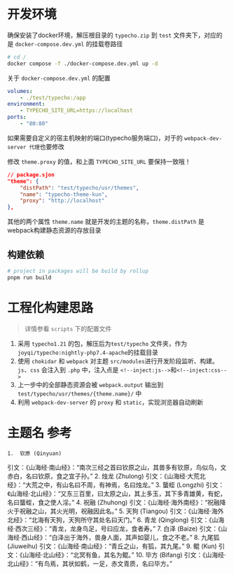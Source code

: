 # 开发环境

确保安装了docker环境，解压根目录的 `typecho.zip` 到 `test` 文件夹下，对应的是 `docker-compose.dev.yml` 的挂载卷路径

```sh
# cd /
docker compose -f ./docker-compose.dev.yml up -d
```

关于 `docker-compose.dev.yml` 的配置

```yml
volumes:
	- ./test/typecho:/app
environment:
	- TYPECHO_SITE_URL=https://localhost
ports:
	- "80:80"
```

如果需要自定义的宿主机映射的端口(typecho服务端口)，对于的 `webpack-dev-server 代理`也要修改

修改 `theme.proxy` 的值，和上面 `TYPECHO_SITE_URL` 要保持一致哦！

```json
// package.sjon
"theme": {
	"distPath": "test/typecho/usr/themes",
	"name": "typecho-theme-kun",
	"proxy": "http://localhost"
},
```

其他的两个属性 `theme.name` 就是开发的主题的名称，`theme.distPath` 是webpack构建静态资源的存放目录

## 构建依赖

```bash
# project in packages will be build by rollup
pnpm run build
```

# 工程化构建思路

> 详情参看 `scripts` 下的配置文件

1. 采用 `typecho1.21` 的包，解压后为`test/typecho` 文件夹，作为 `joyqi/typecho:nightly-php7.4-apache`的挂载目录
2. 使用 `chokidar` 和 `webpack` 对主题 `src/modules`进行开发阶段监听、构建。`js`、`css` 会注入到 `.php` 中，注入点是 `<!--inject:js-->`和`<!--inject:css-->`
3. 上一步中的全部静态资源会被 `webpack.output` 输出到 `test/typecho/usr/themes/{theme.name}/` 中
4. 利用 `webpack-dev-server` 的 `proxy` 和 `static`，实现浏览器自动刷新


# 主题名 参考

	1.	钦原 (Qinyuan)
引文：《山海经·南山经》：“南次三经之首曰钦原之山，其兽多有钦原，鸟似乌，文赤白，名曰钦原，食之宜子孙。”
	2.	烛龙 (Zhulong)
引文：《山海经·大荒北经》：“大荒之中，有山名曰不周，有神焉，名曰烛龙。”
	3.	蠪蛭 (Longzhi)
引文：《山海经·北山经》：“又东三百里，曰太原之山，其上多玉，其下多青雄黄，有蛇，名曰蠪蛭，食之使人淫。”
	4.	祝融 (Zhuhong)
引文：《山海经·海外南经》：“祝融降火于祝融之山，其火光明，祝融因此名。”
	5.	天狗 (Tiangou)
引文：《山海经·海外北经》：“北海有天狗，天狗所守其处名曰天门。”
	6.	青龙 (Qinglong)
引文：《山海经·西次三经》：“青龙，龙身鸟足，号曰应龙，食者寿。”
	7.	白泽 (Baize)
引文：《山海经·西山经》：“白泽出于海外，兽身人面，其声如婴儿，食之不老。”
	8.	九尾狐 (Jiuweihu)
引文：《山海经·南山经》：“青丘之山，有狐，其九尾。”
	9.	鲲 (Kun)
引文：《山海经·北山经》：“北冥有鱼，其名为鲲。”
	10.	毕方 (Bifang)
引文：《山海经·北山经》：“有鸟焉，其状如鹤，一足，赤文青质，名曰毕方。”